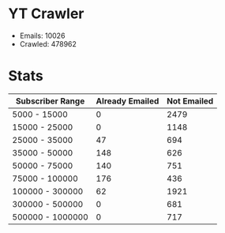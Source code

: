 # YT Crawler
- Emails: 10026
- Crawled: 478962

# Stats
| Subscriber Range  | Already Emailed | Not Emailed |
|-------|-------|-------|
| 5000 - 15000 | 0 | 2479 |
| 15000 - 25000 | 0 | 1148 |
| 25000 - 35000 | 47 | 694 |
| 35000 - 50000 | 148 | 626 |
| 50000 - 75000 | 140 | 751 |
| 75000 - 100000 | 176 | 436 |
| 100000 - 300000 | 62 | 1921 |
| 300000 - 500000 | 0 | 681 |
| 500000 - 1000000 | 0 | 717 |

